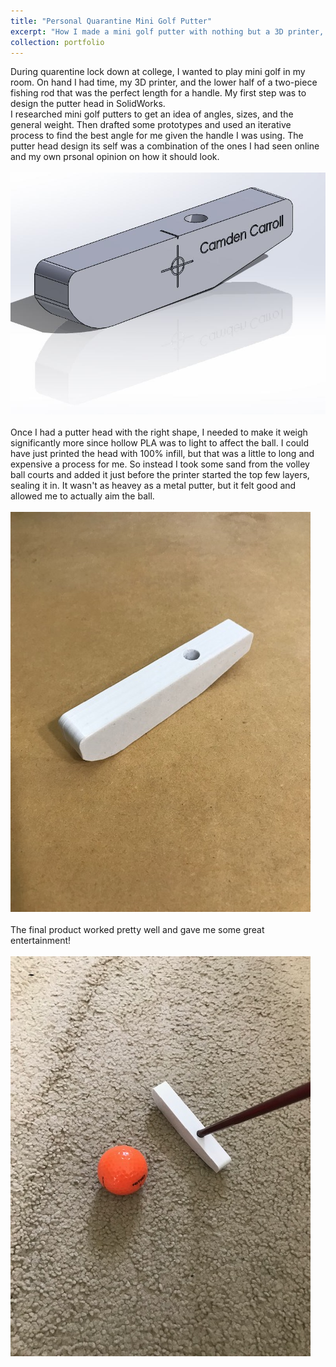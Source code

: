```yaml
---
title: "Personal Quarantine Mini Golf Putter"
excerpt: "How I made a mini golf putter with nothing but a 3D printer, sand, and a fishing pole.<br/><img src='/images/PutterWorking.jpg'>"
collection: portfolio
---
```


During quarentine lock down at college, I wanted to play mini golf in my room. On hand I had time, my 3D printer, and the lower half of a two-piece fishing rod that was the perfect length for a handle. My first step was to design the putter head in SolidWorks.
<br/>
I researched mini golf putters to get an idea of angles, sizes, and the general weight. Then drafted some prototypes and used an iterative process to find the best angle for me given the handle I was using. The putter head design its self was a combination of the ones I had seen online and my own prsonal opinion on how it should look.
<br/><br/>
<img src='/images/PutterHead.JPG'>
<br/><br/>
Once I had a putter head with the right shape, I needed to make it weigh significantly more since hollow PLA was to light to affect the ball. I could have just printed the head with 100% infill, but that was a little to long and expensive a process for me. So instead I took some sand from the volley ball courts and added it just before the printer started the top few layers, sealing it in. It wasn't as heavey as a metal putter, but it felt good and allowed me to actually aim the ball.
<br/><br/>
<img src='/images/PutterHead1.jpg'>
<br/><br/>
The final product worked pretty well and gave me some great entertainment!
<br/><br/>
<img src='/images/PutterWorking.jpg'>
